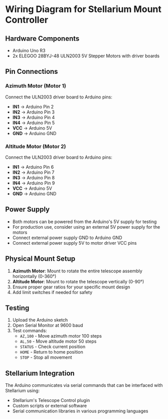 # Wiring Diagram for Stellarium Mount Controller

## Hardware Components
- Arduino Uno R3
- 2x ELEGOO 28BYJ-48 ULN2003 5V Stepper Motors with driver boards

## Pin Connections

### Azimuth Motor (Motor 1)
Connect the ULN2003 driver board to Arduino pins:
- **IN1** → Arduino Pin 2
- **IN2** → Arduino Pin 3  
- **IN3** → Arduino Pin 4
- **IN4** → Arduino Pin 5
- **VCC** → Arduino 5V
- **GND** → Arduino GND

### Altitude Motor (Motor 2)
Connect the ULN2003 driver board to Arduino pins:
- **IN1** → Arduino Pin 6
- **IN2** → Arduino Pin 7
- **IN3** → Arduino Pin 8
- **IN4** → Arduino Pin 9
- **VCC** → Arduino 5V
- **GND** → Arduino GND

## Power Supply
- Both motors can be powered from the Arduino's 5V supply for testing
- For production use, consider using an external 5V power supply for the motors
- Connect external power supply GND to Arduino GND
- Connect external power supply 5V to motor driver VCC pins

## Physical Mount Setup
1. **Azimuth Motor**: Mount to rotate the entire telescope assembly horizontally (0-360°)
2. **Altitude Motor**: Mount to rotate the telescope vertically (0-90°)
3. Ensure proper gear ratios for your specific mount design
4. Add limit switches if needed for safety

## Testing
1. Upload the Arduino sketch
2. Open Serial Monitor at 9600 baud
3. Test commands:
   - `AZ,100` - Move azimuth motor 100 steps
   - `AL,50` - Move altitude motor 50 steps
   - `STATUS` - Check current position
   - `HOME` - Return to home position
   - `STOP` - Stop all movement

## Stellarium Integration
The Arduino communicates via serial commands that can be interfaced with Stellarium using:
- Stellarium's Telescope Control plugin
- Custom scripts or external software
- Serial communication libraries in various programming languages 